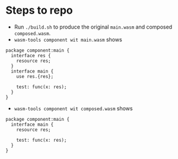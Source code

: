 # Steps to repo

* Run `./build.sh` to produce the original `main.wasm` and composed `composed.wasm`.
* `wasm-tools component wit main.wasm` shows
```
package component:main {
  interface res {
    resource res;
  }
  interface main {
    use res.{res};

    test: func(x: res);
  }
}
```
* `wasm-tools component wit composed.wasm` shows
```
package component:main {
  interface main {
    resource res;

    test: func(x: res);
  }
}
```
